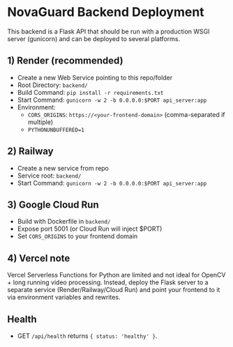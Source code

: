 # NovaGuard Backend Deployment

This backend is a Flask API that should be run with a production WSGI server (gunicorn) and can be deployed to several platforms.

## 1) Render (recommended)
- Create a new Web Service pointing to this repo/folder
- Root Directory: `backend/`
- Build Command: `pip install -r requirements.txt`
- Start Command: `gunicorn -w 2 -b 0.0.0.0:$PORT api_server:app`
- Environment:
  - `CORS_ORIGINS`: `https://<your-frontend-domain>` (comma-separated if multiple)
  - `PYTHONUNBUFFERED=1`

## 2) Railway
- Create a new service from repo
- Service root: `backend/`
- Start Command: `gunicorn -w 2 -b 0.0.0.0:$PORT api_server:app`

## 3) Google Cloud Run
- Build with Dockerfile in `backend/`
- Expose port 5001 (or Cloud Run will inject $PORT)
- Set `CORS_ORIGINS` to your frontend domain

## 4) Vercel note
Vercel Serverless Functions for Python are limited and not ideal for OpenCV + long running video processing. Instead, deploy the Flask server to a separate service (Render/Railway/Cloud Run) and point your frontend to it via environment variables and rewrites.

## Health
- GET `/api/health` returns `{ status: 'healthy' }`.
